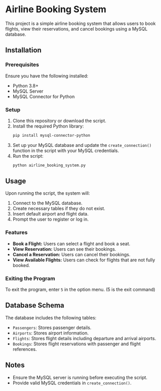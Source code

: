 # Airline Booking System

This project is a simple airline booking system that allows users to book flights, view their reservations, and cancel bookings using a MySQL database.

## Installation

### Prerequisites
Ensure you have the following installed:
- Python 3.8+
- MySQL Server
- MySQL Connector for Python

### Setup
1. Clone this repository or download the script.
2. Install the required Python library:
   ```sh
   pip install mysql-connector-python
   ```
3. Set up your MySQL database and update the `create_connection()` function in the script with your MySQL credentials.
4. Run the script:
   ```sh
   python airline_booking_system.py
   ```

## Usage

Upon running the script, the system will:
1. Connect to the MySQL database.
2. Create necessary tables if they do not exist.
3. Insert default airport and flight data.
4. Prompt the user to register or log in.

### Features
- **Book a Flight:** Users can select a flight and book a seat.
- **View Reservation:** Users can see their bookings.
- **Cancel a Reservation:** Users can cancel their bookings.
- **View Available Flights:** Users can check for flights that are not fully booked.

### Exiting the Program
To exit the program, enter `5` in the option menu. (5 is the exit command)

## Database Schema
The database includes the following tables:
- `Passengers`: Stores passenger details.
- `Airports`: Stores airport information.
- `Flights`: Stores flight details including departure and arrival airports.
- `Bookings`: Stores flight reservations with passenger and flight references.

## Notes
- Ensure the MySQL server is running before executing the script.
- Provide valid MySQL credentials in `create_connection()`.